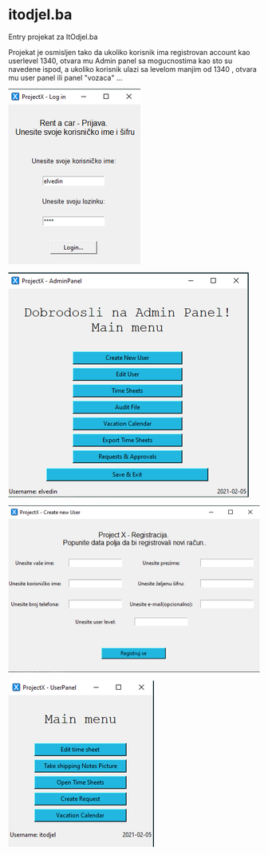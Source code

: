 # itodjel.ba



Entry projekat za ItOdjel.ba


Projekat je osmisljen tako da ukoliko korisnik ima registrovan account kao userlevel 1340, otvara mu Admin panel sa mogucnostima kao sto su navedene ispod, a ukoliko korisnik ulazi sa levelom manjim od 1340 , otvara mu user panel ili panel "vozaca" ...


![alt text](https://github.com/kaltake00/itodjel.ba/blob/main/img1.png)

![alt text](https://github.com/kaltake00/itodjel.ba/blob/main/img2.png)

![alt text](https://github.com/kaltake00/itodjel.ba/blob/main/img3.png)

![alt text](https://github.com/kaltake00/itodjel.ba/blob/main/img4.png)

